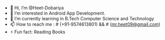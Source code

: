 - 👋 Hi, I’m @Heet-Dobariya
- 👀 I’m interested in Android App Development.
- 🌱 I’m currently learning in B.Tech Computer Science and Technology
- 📫 How to reach me :  # (+91-9574613801) && # (mr.heet09@gmail.com)
- ⚡ Fun fact: Reading Books

<!---
Heet-Dobariya/Heet-Dobariya is a ✨ special ✨ repository because its `README.md` (this file) appears on your GitHub profile.
You can click the Preview link to take a look at your changes.
--->

